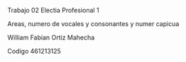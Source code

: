 Trabajo 02 Electia Profesional 1

Areas, numero de vocales y consonantes y numer capicua

William Fabian Ortiz Mahecha

Codigo 461213125
